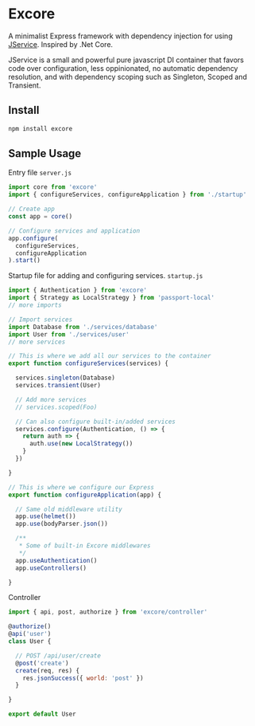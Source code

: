# Excore

A minimalist Express framework with dependency injection for using [JService](https://github.com/rhaldkhein/jservice). Inspired by .Net Core.

JService is a small and powerful pure javascript DI container that favors code over configuration, less oppinionated, no automatic dependency resolution, and with dependency scoping such as Singleton, Scoped and Transient.

## Install

```sh
npm install excore
```

## Sample Usage

Entry file `server.js`

```javascript
import core from 'excore'
import { configureServices, configureApplication } from './startup'

// Create app
const app = core()

// Configure services and application
app.configure(
  configureServices,
  configureApplication
).start()
```

Startup file for adding and configuring services. `startup.js`

```javascript
import { Authentication } from 'excore'
import { Strategy as LocalStrategy } from 'passport-local'
// more imports

// Import services
import Database from './services/database'
import User from './services/user'
// more services

// This is where we add all our services to the container
export function configureServices(services) {

  services.singleton(Database)
  services.transient(User)

  // Add more services
  // services.scoped(Foo)

  // Can also configure built-in/added services
  services.configure(Authentication, () => {
    return auth => {
      auth.use(new LocalStrategy())
    }
  })

}

// This is where we configure our Express
export function configureApplication(app) {

  // Same old middleware utility
  app.use(helmet())
  app.use(bodyParser.json())

  /**
   * Some of built-in Excore middlewares
   */
  app.useAuthentication()
  app.useControllers()

}
```

Controller

```javascript
import { api, post, authorize } from 'excore/controller'

@authorize()
@api('user') 
class User {

  // POST /api/user/create
  @post('create') 
  create(req, res) {
    res.jsonSuccess({ world: 'post' })
  }

}

export default User
```
